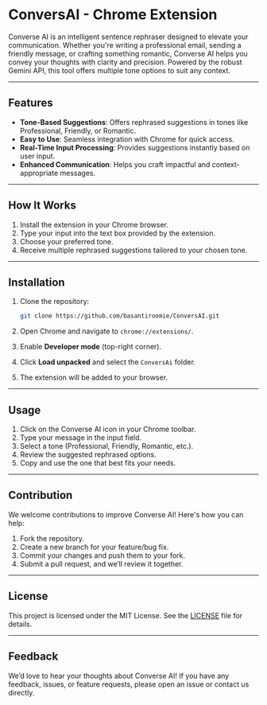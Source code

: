 # ConversAI - Chrome Extension

Converse AI is an intelligent sentence rephraser designed to elevate your communication. Whether you're writing a professional email, sending a friendly message, or crafting something romantic, Converse AI helps you convey your thoughts with clarity and precision. Powered by the robust Gemini API, this tool offers multiple tone options to suit any context.

---

## Features

- **Tone-Based Suggestions**: Offers rephrased suggestions in tones like Professional, Friendly, or Romantic.
- **Easy to Use**: Seamless integration with Chrome for quick access.
- **Real-Time Input Processing**: Provides suggestions instantly based on user input.
- **Enhanced Communication**: Helps you craft impactful and context-appropriate messages.

---

## How It Works

1. Install the extension in your Chrome browser.
2. Type your input into the text box provided by the extension.
3. Choose your preferred tone.
4. Receive multiple rephrased suggestions tailored to your chosen tone.

---

## Installation

1. Clone the repository:
   ```bash
   git clone https://github.com/basantiroomie/ConversAI.git
   ```

2. Open Chrome and navigate to `chrome://extensions/`.

3. Enable **Developer mode** (top-right corner).

4. Click **Load unpacked** and select the `ConversAi` folder.

5. The extension will be added to your browser.

---

## Usage

1. Click on the Converse AI icon in your Chrome toolbar.
2. Type your message in the input field.
3. Select a tone (Professional, Friendly, Romantic, etc.).
4. Review the suggested rephrased options.
5. Copy and use the one that best fits your needs.

---

## Contribution

We welcome contributions to improve Converse AI! Here's how you can help:

1. Fork the repository.
2. Create a new branch for your feature/bug fix.
3. Commit your changes and push them to your fork.
4. Submit a pull request, and we’ll review it together.

---

## License

This project is licensed under the MIT License. See the [LICENSE](LICENSE) file for details.

---

## Feedback

We’d love to hear your thoughts about Converse AI! If you have any feedback, issues, or feature requests, please open an issue or contact us directly.
